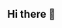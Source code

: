 ## Hi there 👋

<!--
**Pood16/Pood16** is a ✨ _special_ ✨ repository because its `README.md` (this file) appears on your GitHub profile.

Here are some ideas to get you started:![DSC_6879](https://github.com/user-attachments/assets/9cb80004-a71a-4b56-be79-73014656ff53)


..
# 👋 Hi there, I'm LAHCEN OUIRGHANE

## 🚀 Aspiring Full Stack Developer

I'm on a journey to become a well-rounded full stack developer, continuously learning and building projects. Currently exploring the vast world of web development and software engineering.

### 🛠️ Tech Stack

**Frontend**
- HTML, CSS, JavaScript
- Responsive Design
- UI/UX Fundamentals

**Backend**
- PHP
- LARAVEL
- RESTful APIs
- Database Management

**Tools & Others**
- Git & GitHub
- VS Code
- npm/yarn
- Command Line

### 🌱 Currently Learning
- Advanced JavaScript Concepts
- Database Design
- LARAVEL
- Backend Architecture

### 📚 Goals for 2025
- Build more full-stack applications
- Contribute to open source projects
- Improve code quality and best practices
- Learn about cloud services
- Enhance problem-solving skills

### 🤝 Let's Connect!
- 📫 How to reach me: lahcenwirghanec11@gmail.com
- 💼 LinkedIn: www.linkedin.com/in/ouirghane

### 📊 GitHub Stats
![Your GitHub stats](https://github-readme-stats.vercel.app/api?username=YourGitHubUsername&show_icons=true&theme=dark)


---
⭐️ From Pood16(https://github.com/YourGitHubUsername)
-->

